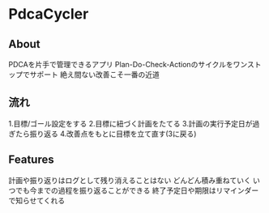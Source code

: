 # PdcaCycler
## About
PDCAを片手で管理できるアプリ
Plan-Do-Check-Actionのサイクルをワンストップでサポート
絶え間ない改善こそ一番の近道

## 流れ
1.目標/ゴール設定をする
2.目標に紐づく計画をたてる
3.計画の実行予定日が過ぎたら振り返る
4.改善点をもとに目標を立て直す(3に戻る)

## Features
計画や振り返りはログとして残り消えることはない
どんどん積み重ねていく
いつでも今までの過程を振り返ることができる
終了予定日や期限はリマインダーで知らせてくれる
